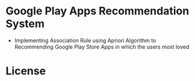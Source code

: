 # Google Play Apps Recommendation System
- Implementing Association Rule using Apriori Algorithm to Recommending Google Play Store Apps
in which the users most loved

# License
